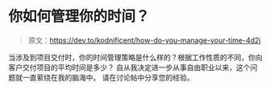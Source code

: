 # 你如何管理你的时间？

> 原文：<https://dev.to/kodnificent/how-do-you-manage-your-time-4d2j>

当涉及到项目交付时，你的时间管理策略是什么样的？根据工作性质的不同，你向客户交付项目的平均时间是多少？
自从我决定进一步从事自由职业以来，这个问题就一直萦绕在我的脑海中。
请在讨论帖中分享您的经验。
